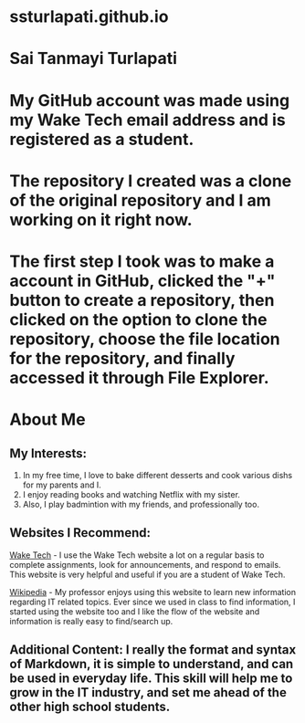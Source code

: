 # ssturlapati.github.io
# Sai Tanmayi Turlapati 
# My GitHub account was made using my Wake Tech email address and is registered as a student. 
# The repository I created was a clone of the original repository and I am working on it right now. 
# The first step I took was to make a account in GitHub, clicked the "+" button to create a repository, then clicked on the option to clone the repository, choose the file location for the repository, and finally accessed it through File Explorer. 

# About Me
## My Interests: 
1. In my free time, I love to bake different desserts and cook various dishs for my parents and I. 
2. I enjoy reading books and watching Netflix with my sister. 
3. Also, I play badmintion with my friends, and professionally too. 
## Websites I Recommend: 
[Wake Tech](https://www.waketech.edu/) 
      - I use the Wake Tech website a lot on a regular basis to complete assignments, look for announcements, and respond to emails. This website is very helpful and useful if you are a student of Wake Tech.

[Wikipedia](https://www.wikipedia.org/) 
      - My professor enjoys using this website to learn new information regarding IT related topics. Ever since we used in class to find information, I started using the website too and I like the flow of the website and information is really easy to find/search up. 
## Additional Content: I really the format and syntax of Markdown, it is simple to understand, and can be used in everyday life. This skill will help me to grow in the IT industry, and set me ahead of the other high school students. 
